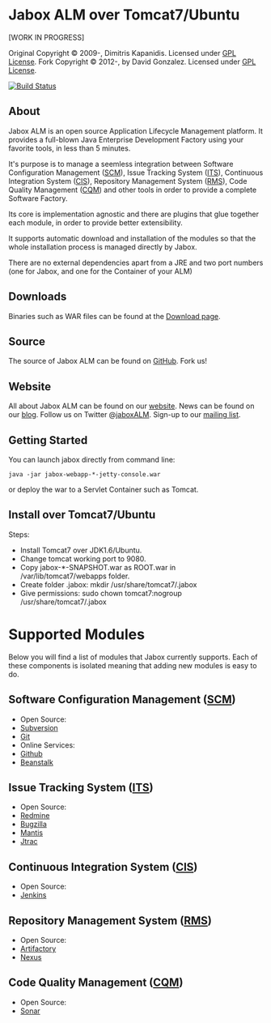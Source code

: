 Jabox ALM over Tomcat7/Ubuntu
=============================

[WORK IN PROGRESS]

Original Copyright &copy; 2009-, Dimitris Kapanidis. Licensed under [GPL License].
Fork Copyright &copy; 2012-, by David Gonzalez. Licensed under [GPL License].

[![Build Status](https://secure.travis-ci.org/jabox/jabox.png)](http://travis-ci.org/jabox/jabox)

About
-----
Jabox ALM is an open source Application Lifecycle Management platform. It provides a full-blown Java Enterprise Development Factory using your favorite tools, in less than 5 minutes.

It's purpose is to manage a seemless integration between Software Configuration Management ([SCM]), Issue Tracking System ([ITS]), Continuous Integration System ([CIS]), Repository Management System ([RMS]), Code Quality Management ([CQM]) and other tools in order to provide a complete Software Factory.

Its core is implementation agnostic and there are plugins that glue together each module, in order to provide better extensibility.

It supports automatic download and installation of the modules so that the whole installation process is managed directly by Jabox.

There are no external dependencies apart from a JRE and two port numbers (one for Jabox, and one for the Container of your ALM)

Downloads
---------
Binaries such as WAR files can be found at the [Download page].

Source
------
The source of Jabox ALM can be found on [GitHub]. Fork us!

Website
-------
All about Jabox ALM can be found on our [website].
News can be found on our [blog].
Follow us on Twitter @[jaboxALM].
Sign-up to our [mailing list].

Getting Started
---------------

You can launch jabox directly from command line:

    java -jar jabox-webapp-*-jetty-console.war

or deploy the war to a Servlet Container such as Tomcat.

Install over Tomcat7/Ubuntu
---------------------------

Steps:

- Install Tomcat7 over JDK1.6/Ubuntu. 
- Change tomcat working port to 9080.
- Copy jabox-*-SNAPSHOT.war as ROOT.war in /var/lib/tomcat7/webapps folder.
- Create folder .jabox: mkdir /usr/share/tomcat7/.jabox
- Give permissions: sudo chown tomcat7:nogroup /usr/share/tomcat7/.jabox


Supported Modules
=================

Below you will find a list of modules that Jabox currently supports. Each of these components is isolated meaning that adding new modules is easy to do.

Software Configuration Management ([SCM])
---------------------------------------

- Open Source:
 - [Subversion](http://subversion.tigris.org/)
 - [Git](http://git-scm.com/)
- Online Services:
 - [Github](https://github.com/)
 - [Beanstalk](http://beanstalkapp.com/)

Issue Tracking System ([ITS])
---------------------------

- Open Source:
 - [Redmine](http://www.redmine.org/)
 - [Bugzilla](http://www.bugzilla.org/)
 - [Mantis](http://www.mantisbt.org/)
 - [Jtrac](http://www.jtrac.info/)

Continuous Integration System ([CIS])
-------------------------------------

- Open Source:
 - [Jenkins](http://jenkins-ci.org/)

Repository Management System ([RMS])
------------------------------------

- Open Source:
 - [Artifactory](http://www.jfrog.com/products.php)
 - [Nexus](http://nexus.sonatype.org/)

Code Quality Management ([CQM])
-------------------------------

- Open Source: 
 - [Sonar](http://www.sonarsource.org/)

[GPL License]: https://github.com/jabox/jabox/raw/master/LICENSE.txt
[Download page]: http://redmine.jabox.org/projects/jabox/wiki/Download
[GitHub]: https://github.com/jabox/jabox
[website]: http://www.jabox.org/
[blog]: http://jabox.tumblr.com/
[mailing list]: http://groups.google.com/group/users-jabox/topics
[jaboxALM]: http://twitter.com/jaboxALM
[SCM]: http://redmine.jabox.org/projects/jabox/wiki/Software_Configuration_Management
[ITS]: http://redmine.jabox.org/projects/jabox/wiki/Issue_Tracking_System
[CIS]: http://redmine.jabox.org/projects/jabox/wiki/Continuous_Integration_System
[RMS]: http://redmine.jabox.org/projects/jabox/wiki/Repository_Management_System
[CQM]: http://redmine.jabox.org/projects/jabox/wiki/Code_Quality_Management

